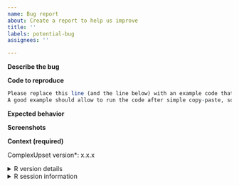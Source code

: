 ```yaml
---
name: Bug report
about: Create a report to help us improve
title: ''
labels: potential-bug
assignees: ''

---
```


**Describe the bug**
<!-- A clear and concise description of what the bug is. -->

**Code to reproduce**

```R
Please replace this line (and the line below) with an example code that behaves differently than expected (or your best attempt at making the package do what you want).
A good example should allow to run the code after simple copy-paste, so please provide a minimal dataset as a data frame loaded from a multi-line string, or use the movies example
```

**Expected behavior**
<!-- Replace this line with clear and concise description of what you expected to happen -->

**Screenshots**
<!-- If possible, add screenshots or sketches to help explain your problem. -->

**Context (required)**

<!-- Use packageVersion('ComplexUpset') to check the version you have installed and replace x.x.x below: -->

ComplexUpset version\*: x.x.x

<details>
<summary>R version details</summary>

```R
<!-- Please replace this line by output of R.Version() -->
```

</details>


<details>
<summary>R session information</summary>

```R
<!-- Please replace this line by output of sessionInfo() -->
```

</details>

